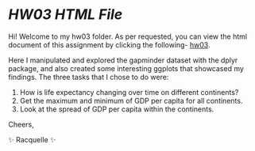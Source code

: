 
# _HW03 HTML File_

Hi! Welcome to my hw03 folder. As per requested, you can view the html document of this assignment by clicking the following- [hw03](https://stat545-ubc-hw-2019-20.github.io/stat545-hw-racquellem/hw03_Mangahas.html). 

Here I manipulated and explored the gapminder dataset with the dplyr package, and also created some interesting ggplots that showcased my findings. The three tasks that I chose to do were:
1. How is life expectancy changing over time on different continents?
2. Get the maximum and minimum of GDP per capita for all continents.
3. Look at the spread of GDP per capita within the continents.

Cheers,

:sparkles: Racquelle :sparkles:
